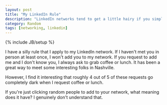 ```yaml
---
layout: post
title: "My LinkedIn Rule"
description: "LinkedIn networks tend to get a little hairy if you simple add everyone that requests a connection."
category: Random 
tags: [networking, linkedin]
---
```

{% include JB/setup %}

I have a silly rule that I apply to my LinkedIn network. If I haven't met you in person at least once, I won't add you to my network. If you request to add me and I don't know you, I always ask to grab coffee or lunch. It has been a great way to meet some interesting folks in Nashville.

However, I find it interesting that roughly 4 out of 5 of these requests go completely dark when I request coffee or lunch.

If you're just clicking random people to add to your network, what meaning does it have? I genuinely don't understand that.
